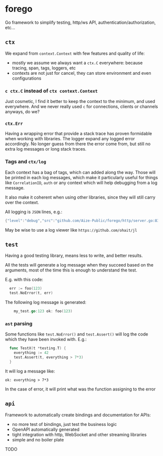 # forego

Go framework to simplify testing, http/ws API, authentication/authorization, etc...

## `ctx`

We expand from `context.Context` with few features and quality of life:
* mostly we assume we always want a `ctx.C` everywhere: because tracing, span, tags, loggers, etc
* contexts are not just for cancel, they can store environment and even configurations

### `c ctx.C` instead of `ctx context.Context`

Just cosmetic, I find it better to keep the context to the minimum, and used everywhere. And we never really used `c` for connections, clients or channels anyways, do we?

### `ctx.Err`

Having a wrapping error that provide a stack trace has proven formidable when working with libraries. The logger expand any logged error accordingly. No longer guess from there the error come from, but still no extra log messages or long stack traces.

### Tags and `ctx/log`

Each context has a bag of tags, which can added along the way. Those will be printed in each log messages, which make it particularly useful for
things like `CorrelationID`, `auth` or any context which will help debugging from a log message.

It also make it coherent when using other libraries, since they will still carry over the context.

All logging is `JSON` lines, e.g.:

```java
{"level":"debug","src":"github.com/Aize-Public/forego/http/server.go:83","time":"2023-06-01T07:18:31.007411033+02:00","message":"listening to :8080","tags":{"service":"viewer"}}
```

May be wise to use a log viewer like `https://github.com/ohait/jl`   

## `test`

Having a good testing library, means less to write, and better results.

All the tests will generate a log message when they succeed based on the arguments, most of the time this is enough to understand the test.

E.g. with this code:

```go
  err := foo(123)
  test.NoError(t, err)
```

The following log message is generated:   

```go
    my_test.go:123 ok: foo(123)
```

### `ast` parsing

Some functions like `test.NoError()` and `test.Assert()` will log the code which they have been invoked with. E.g.:

```go
  func TestX(t *testing.T) {
    everything := 42
    test.Assert(t, everything > 7*3)
  }
```

It will log a message like:
```
ok: everything > 7*3
```

In the case of error, it will print what was the function assigning to the error



## `api`

Framework to automatically create bindings and documentation for APIs:
* no more test of bindings, just test the business logic
* OpenAPI automatically generated
* tight integration with http, WebSocket and other streaming libraries
* simple and no boiler plate

TODO

